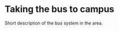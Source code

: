 [//]: # (title: Taking the bus to campus)
[//]: # (category: Student Life)
[//]: # (summary: How to get to campus by bus)
# Taking the bus to campus

Short description of the bus system in the area.
